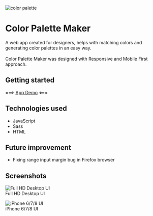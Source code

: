 ![color palette](https://user-images.githubusercontent.com/33831675/78258811-0a344600-74fc-11ea-99ce-01ebc47dd40d.png "color palette")

# Color Palette Maker

A web app created for designers, helps with matching colors and generating color palettes in an easy way.<br><br>Color Palette Maker was designed with Responsive and Mobile First approach.

## Getting started

===> [App Demo](https://filippietruszynski.github.io/color-palette-maker/ "App Demo") <===

## Technologies used

* JavaScript
* Sass
* HTML

## Future improvement

* Fixing range input margin bug in Firefox browser

## Screenshots

![Full HD Desktop UI](https://user-images.githubusercontent.com/33831675/78250404-1914fb80-74f0-11ea-88d3-1e5a143cd05f.png "Full HD Desktop UI")<br>Full HD Desktop UI

![iPhone 6/7/8 UI](https://user-images.githubusercontent.com/33831675/78250399-14e8de00-74f0-11ea-85ba-89d3341fcadd.png "iPhone 6/7/8 UI")<br>iPhone 6/7/8 UI
